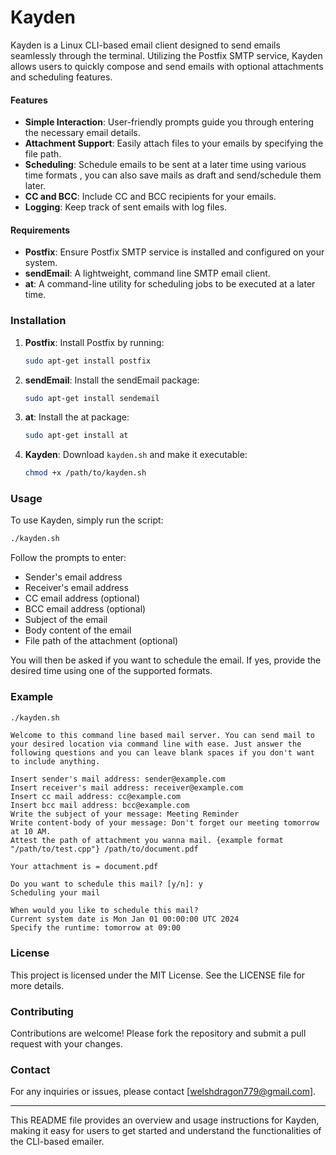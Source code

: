 # Kayden
Kayden is a Linux CLI-based email client designed to send emails seamlessly through the terminal. Utilizing the Postfix SMTP service, Kayden allows users to quickly compose and send emails with optional attachments and scheduling features.
#### Features

- **Simple Interaction**: User-friendly prompts guide you through entering the necessary email details.
- **Attachment Support**: Easily attach files to your emails by specifying the file path.
- **Scheduling**: Schedule emails to be sent at a later time using various time formats , you can also save mails as draft and send/schedule them later.
- **CC and BCC**: Include CC and BCC recipients for your emails.
- **Logging**: Keep track of sent emails with log files.

#### Requirements

- **Postfix**: Ensure Postfix SMTP service is installed and configured on your system.
- **sendEmail**: A lightweight, command line SMTP email client.
- **at**: A command-line utility for scheduling jobs to be executed at a later time.

### Installation

1. **Postfix**: 
   Install Postfix by running:
   ```sh
   sudo apt-get install postfix
   ```

2. **sendEmail**: 
   Install the sendEmail package:
   ```sh
   sudo apt-get install sendemail
   ```

3. **at**: 
   Install the at package:
   ```sh
   sudo apt-get install at
   ```

4. **Kayden**:
   Download `kayden.sh` and make it executable:
   ```sh
   chmod +x /path/to/kayden.sh
   ```

### Usage

To use Kayden, simply run the script:
```sh
./kayden.sh
```

Follow the prompts to enter:
- Sender's email address
- Receiver's email address
- CC email address (optional)
- BCC email address (optional)
- Subject of the email
- Body content of the email
- File path of the attachment (optional)

You will then be asked if you want to schedule the email. If yes, provide the desired time using one of the supported formats.

### Example

```sh
./kayden.sh
```

```
Welcome to this command line based mail server. You can send mail to your desired location via command line with ease. Just answer the following questions and you can leave blank spaces if you don't want to include anything.

Insert sender's mail address: sender@example.com
Insert receiver's mail address: receiver@example.com
Insert cc mail address: cc@example.com
Insert bcc mail address: bcc@example.com
Write the subject of your message: Meeting Reminder
Write content-body of your message: Don't forget our meeting tomorrow at 10 AM.
Attest the path of attachment you wanna mail. {example format "/path/to/test.cpp"} /path/to/document.pdf

Your attachment is = document.pdf 

Do you want to schedule this mail? [y/n]: y
Scheduling your mail

When would you like to schedule this mail? 
Current system date is Mon Jan 01 00:00:00 UTC 2024 
Specify the runtime: tomorrow at 09:00
```

### License

This project is licensed under the MIT License. See the LICENSE file for more details.

### Contributing

Contributions are welcome! Please fork the repository and submit a pull request with your changes.

### Contact

For any inquiries or issues, please contact [welshdragon779@gmail.com].

---

This README file provides an overview and usage instructions for Kayden, making it easy for users to get started and understand the functionalities of the CLI-based emailer.
